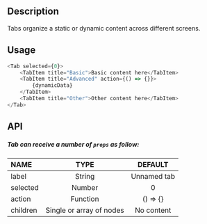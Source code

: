 
## Description

Tabs organize a static or dynamic content across different screens.

## Usage

```js
<Tab selected={0}>
    <TabItem title="Basic">Basic content here</TabItem>
    <TabItem title="Advanced" action={() => {}}>
        {dynamicData}
    </TabItem>
    <TabItem title="Other">Other content here</TabItem>
</Tab>
```

## API

##### Tab can receive a number of `props` as follow:

| NAME   | TYPE | DEFAULT | 
| :---  | :---:  | :---: | 
| label | String | Unnamed tab | 
| selected | Number | 0 | 
| action | Function | () => {} |
| children | Single or array of nodes | No content | 

